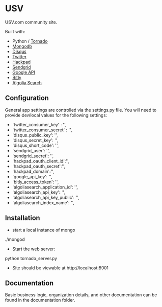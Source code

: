 USV
======

USV.com community site.

Built with:

 * Python / [Tornado](http://tornadoweb.org)
 * [Mongodb](http://www.mongodb.com/)
 * [Disqus](http://disqus.com/api/docs/)
 * [Twitter](http://dev.twitter.com)
 * [Hackpad](https://hackpad.com/Hackpad-API-v1.0-k9bpcEeOo2Q)
 * [Sendgrid](http://sendgrid.com/docs/API_Reference/)
 * [Google API](https://developers.google.com/url-shortener/v1/getting_started)
 * [Bitly](https://github.com/bitly/bitly-api-python)
 * [Algolia Search](http://www.algolia.com)

Configuration
-------------

General app settings are controlled via the settings.py file. You will need to provide dev/local values for the following settings:

* 'twitter_consumer_key' : '',
* 'twitter_consumer_secret' : '',
* 'disqus_public_key': '',
* 'disqus_secret_key': '',
* 'disqus_short_code': '',
* 'sendgrid_user': '',
* 'sendgrid_secret': '',
* 'hackpad_oauth_client_id':'', 
* 'hackpad_oauth_secret':'', 
* 'hackpad_domain':'',
* 'google_api_key': '',
* 'bitly_access_token': '',
* 'algoliasearch_application_id': '',
* 'algoliasearch_api_key': '',
* 'algoliasearch_api_key_public': '',
* 'algoliasearch_index_name': '',

Installation
------------

* start a local instance of mongo

./mongod

* Start the web server:

python tornado_server.py

* Site should be viewable at http://localhost:8001

Documentation
------------

Basic business logic, organization details, and other documentation can be found in the documentation folder.